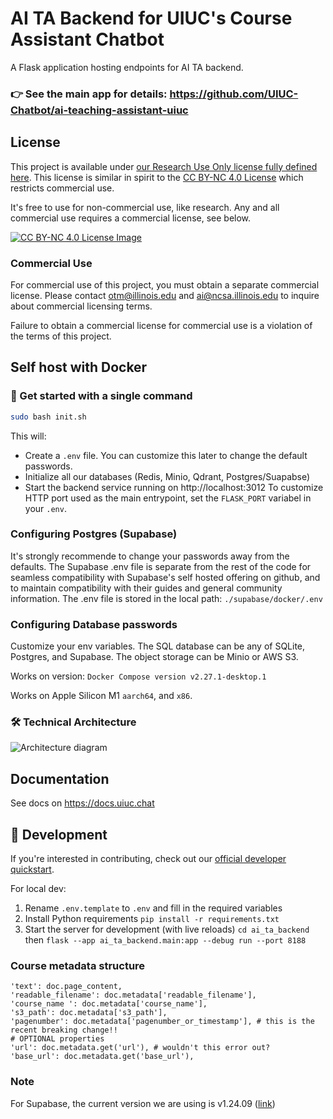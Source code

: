 # AI TA Backend for UIUC's Course Assistant Chatbot

A Flask application hosting endpoints for AI TA backend.

### 👉 See the main app for details: https://github.com/UIUC-Chatbot/ai-teaching-assistant-uiuc

## License

This project is available under [our Research Use Only license fully defined here](https://github.com/UIUC-Chatbot/self-hostable-ai-ta-backend/blob/main/ResearchUseONLYLicense-UIUC.CHAT.pdf). This license is similar in spirit to the [CC BY-NC 4.0 License](https://creativecommons.org/licenses/by-nc/4.0/) which restricts commercial use.

It's free to use for non-commercial use, like research. Any and all commercial use requires a commercial license, see below.

[![CC BY-NC 4.0 License Image](https://github.com/user-attachments/assets/21f4d62f-6a34-4e73-aae3-3129f81b8140)](https://creativecommons.org/licenses/by-nc/4.0/)


### Commercial Use

For commercial use of this project, you must obtain a separate commercial license. Please contact [otm@illinois.edu](mailto:otm@illinois.edu) and [ai@ncsa.illinois.edu](mailto:ai@ncsa.illinois.edu) to inquire about commercial licensing terms.

Failure to obtain a commercial license for commercial use is a violation of the terms of this project.

## Self host with Docker

### 🎉 Get started with a single command

```bash
sudo bash init.sh
```
This will: 
* Create a `.env` file. You can customize this later to change the default passwords.
* Initialize all our databases (Redis, Minio, Qdrant, Postgres/Suapabse)
* Start the backend service running on http://localhost:3012 To customize HTTP port used as the main entrypoint, set the `FLASK_PORT` variabel in your `.env`.

### Configuring Postgres (Supabase)

It's strongly recommende to change your passwords away from the defaults. The Supabase .env file is separate from the rest of the code for seamless compatibility with Supabase's self hosted offering on github, and to maintain compatibility with their guides and general community information.
The .env file is stored in the local path: `./supabase/docker/.env`

### Configuring Database passwords

Customize your env variables. The SQL database can be any of SQLite, Postgres, and Supabase. The object storage can be Minio or AWS S3. 



Works on version: `Docker Compose version v2.27.1-desktop.1`

Works on Apple Silicon M1 `aarch64`, and `x86`.


### 🛠️ Technical Architecture

![Architecture diagram](https://github.com/UIUC-Chatbot/ai-ta-backend/assets/13607221/bda7b4d6-79ce-4d12-bf8f-cff9207c37af)

## Documentation

See docs on https://docs.uiuc.chat

## 📣 Development

If you're interested in contributing, check out our [official developer quickstart](https://docs.uiuc.chat/developers/developer-quickstart).

For local dev: 

1. Rename `.env.template` to `.env` and fill in the required variables
2. Install Python requirements `pip install -r requirements.txt`
3. Start the server for development (with live reloads) `cd ai_ta_backend` then `flask --app ai_ta_backend.main:app --debug run --port 8188`


### Course metadata structure

```text
'text': doc.page_content,
'readable_filename': doc.metadata['readable_filename'],
'course_name ': doc.metadata['course_name'],
's3_path': doc.metadata['s3_path'],
'pagenumber': doc.metadata['pagenumber_or_timestamp'], # this is the recent breaking change!!
# OPTIONAL properties
'url': doc.metadata.get('url'), # wouldn't this error out?
'base_url': doc.metadata.get('base_url'),
```


### Note

For Supabase, the current version we are using is v1.24.09 ([link](https://github.com/supabase/supabase/tree/v1.24.09))
